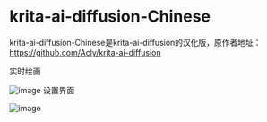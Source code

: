 # krita-ai-diffusion-Chinese
krita-ai-diffusion-Chinese是krita-ai-diffusion的汉化版，原作者地址：https://github.com/Acly/krita-ai-diffusion

实时绘画

![image](https://github.com/liujvnes/krita-ai-diffusion-Chinese/assets/25132014/081c85b7-6c43-4beb-b757-a3cdf2fc4c86)
设置界面

![image](https://github.com/liujvnes/krita-ai-diffusion-Chinese/assets/25132014/1b0fadb6-6961-419e-8d69-e66f15987224)
